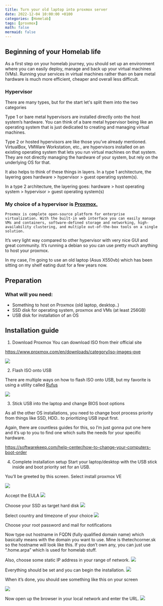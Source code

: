 ```yaml
---
title: Turn your old laptop into proxmox server
date: 2022-12-04 10:00:00 +0100
categories: [Homelab]
tags: [proxmox]
math: false
mermaid: false
---
```


## Beginning of your Homelab life
As a first step on your homelab journey, you should set up an environment where you can easily deploy, manage and back up your virtual machines (VMs). Running your services in virtual machines rather than on bare metal hardware is much more efficient, cheaper and overall less difficult.

### Hypervisor
There are many types, but for the start let's split them into the two categories

Type 1 or bare metal hypervisors are installed directly onto the host system’s hardware. You can think of a bare metal hypervisor being like an operating system that is just dedicated to creating and managing virtual machines.

Type 2 or hosted hypervisors are like those you’ve already mentioned. VirtualBox, VMWare Workstation, etc., are hypervisors installed on an existing operating system that lets you run virtual machines on that system. They are not directly managing the hardware of your system, but rely on the underlying OS for that.

It also helps to think of these things in layers. In a type 1 architecture, the layering goes hardware > hypervisor > guest operating system(s).

In a type 2 architecture, the layering goes: hardware > host operating system > hypervisor > guest operating system(s)

### My choice of a hypervisor is [Proxmox.](https://www.proxmox.com/en/)


```
Proxmox is complete open-source platform for enterprise virtualization. With the built-in web interface you can easily manage VMs and containers, software-defined storage and networking, high-availability clustering, and multiple out-of-the-box tools on a single solution.
```

It’s very light way compared to other hypervisor with very nice GUI and great community. It’s running a debian so you can use pretty much anything to host your proxmox.

In my case, I’m going to use an old laptop (Asus X550vb) which has been sitting on my shelf eating dust for a few years now.

## Preparation
### What will you need:

* Something to host on Proxmox (old laptop, desktop..)
* SSD disk for operating system, proxmox and VMs (at least 256GB)
* USB disk for installation of an OS

## Installation guide

1. Download Proxmox
You can download ISO from their official site

https://www.proxmox.com/en/downloads/category/iso-images-pve

![](/assets/img/posts/2022-12-04-Turn-your-old-laptop-into-proxmox-server.md/image.png)

2. Flash ISO onto USB

There are multiple ways on how to flash ISO onto USB, but my favorite is using a utility called [Rufus](https://rufus.ie/en/)

![](/assets/img/posts/2022-12-04-Turn-your-old-laptop-into-proxmox-server.md/image-1.png)

3. Stick USB into the laptop and change BIOS boot options

As all the other OS installations, you need to change boot process priority from things like SSD, HDD.. to prioritizing USB input first.

Again, there are countless guides for this, so I’m just gonna put one here and it’s up to you to find one which suits the needs for your specific hardware.

https://softwarekeep.com/help-center/how-to-change-your-computers-boot-order

4. Complete installation setup
Start your laptop/desktop with the USB stick inside and boot priority set for an USB.

You’ll be greeted by this screen. Select install proxmox VE

![](/assets/img/posts/2022-12-04-Turn-your-old-laptop-into-proxmox-server.md/image-2-768x557.png)


Accept the EULA
![](/assets/img/posts/2022-12-04-Turn-your-old-laptop-into-proxmox-server.md/image-3-768x480.png)


Choose your SSD as target hard disk
![](/assets/img/posts/2022-12-04-Turn-your-old-laptop-into-proxmox-server.md/image-4-768x478.png)

Select country and timezone of your choice
![](/assets/img/posts/2022-12-04-Turn-your-old-laptop-into-proxmox-server.md/image-5-768x484.png)


Choose your root password and mail for notifications


Now type out hostname in FQDN (fully qualified domain name) which basically means with the domain you want to use. Mine is thetechcorner.sk so the hostname will look like this. If you don’t own any, you can just use “.home.arpa” which is used for homelab stuff.

Also, choose some static IP address in your range of network.
![](/assets/img/posts/2022-12-04-Turn-your-old-laptop-into-proxmox-server.md/image-7-768x477.png)

Everything should be set and you can begin the installation.
![](/assets/img/posts/2022-12-04-Turn-your-old-laptop-into-proxmox-server.md/image-8-768x480.png)


When it’s done, you should see something like this on your screen


![](/assets/img/posts/2022-12-04-Turn-your-old-laptop-into-proxmox-server.md/image-9-768x200.png)

Now open up the browser in your local network and enter the URL.
![](/assets/img/posts/2022-12-04-Turn-your-old-laptop-into-proxmox-server.md/image-10-768x362.png)


